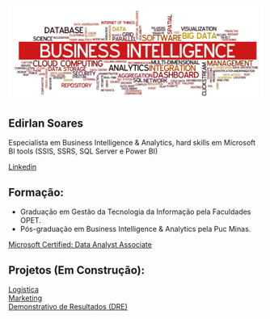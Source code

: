 <p align="center">
  <img src="banner.jpeg" >
</p>

## Edirlan Soares
Especialista em Business Intelligence & Analytics, hard skills em Microsoft BI tools (SSIS, SSRS, SQL Server e Power BI)
<div class="badge-base LI-profile-badge" data-locale="pt_BR" data-size="medium" data-theme="light" data-type="VERTICAL" data-vanity="edirlansoares" data-version="v1"><a class="badge-base__link LI-simple-link" href="https://br.linkedin.com/in/edirlansoares?trk=profile-badge"> Linkedin</a></div>

## Formação:
- Graduação em Gestão da Tecnologia da Informação pela Faculdades OPET.
- Pós-graduação em Business Intelligence & Analytics pela Puc Minas.
<div class="badge-base LI-profile-badge" data-locale="pt_BR" data-size="medium" data-theme="light" data-type="VERTICAL" data-vanity="edirlansoares" data-version="v1"><a class="badge-base__link LI-simple-link" href="https://www.credly.com/badges/53407672-0fa1-440e-a6fe-f77eb939b22c?source=linked_in_profile">Microsoft Certified: Data Analyst Associate</a></div> 


## Projetos (Em Construção):

<div class="badge-base LI-profile-badge" data-locale="pt_BR" data-size="medium" data-theme="light" data-type="VERTICAL" data-vanity="edirlansoares" data-version="v1"><a class="badge-base__link LI-simple-link" href="https://app.powerbi.com/view?r=eyJrIjoiNDc0N2Y3YzQtNGQyNy00MjNjLWJlNzUtMzhhZTc5ZjAxNzUxIiwidCI6ImJjODAwMGFiLTg2MmUtNGFiYS05MWQ5LTFhNzE5MTdmYzJmYSJ9"> Logística</a></div>


<div class="badge-base LI-profile-badge" data-locale="pt_BR" data-size="medium" data-theme="light" data-type="VERTICAL" data-vanity="edirlansoares" data-version="v1"><a class="badge-base__link LI-simple-link" href="https://app.powerbi.com/view?r=eyJrIjoiYWVjNTU4MzctNDNjMS00Y2MyLWI4ZjctNTBhYmJlOTU5MDBlIiwidCI6ImJjODAwMGFiLTg2MmUtNGFiYS05MWQ5LTFhNzE5MTdmYzJmYSJ9">Marketing</a></div>


<div class="badge-base LI-profile-badge" data-locale="pt_BR" data-size="medium" data-theme="light" data-type="VERTICAL" data-vanity="edirlansoares" data-version="v1"><a class="badge-base__link LI-simple-link" href="https://app.powerbi.com/view?r=eyJrIjoiNGQ1YzRmYjQtZTI0Zi00YWZkLWFhMmQtNjUyNzAwZjJiNWRlIiwidCI6ImJjODAwMGFiLTg2MmUtNGFiYS05MWQ5LTFhNzE5MTdmYzJmYSJ9">Demonstrativo de Resultados (DRE)</a></div>














              

